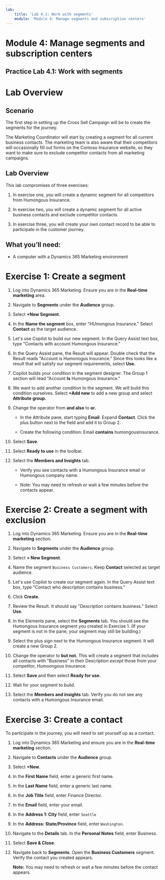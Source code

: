 ```yaml
---
lab:
    title: 'Lab 4.1: Work with segments'
    module: 'Module 4: Manage segments and subscription centers'
---
```


# Module 4: Manage segments and subscription centers

## Practice Lab 4.1: Work with segments

# Lab Overview

## Scenario

The first step in setting up the Cross Sell Campaign will be to create the segments for the journey.

The Marketing Coordinator will start by creating a segment for all current business contacts. The marketing team is also aware that their competitors will occasionally fill out forms on the Contoso Insurance website, so they want to make sure to exclude competitor contacts from all marketing campaigns. 

## Lab Overview

This lab compromises of three exercises:

1. In exercise one, you will create a dynamic segment for all competitors from Humongous Insurance. 

2. In exercise two, you will create a dynamic segment for all active business contacts and exclude competitor contacts.

3. In exercise three, you will create your own contact record to be able to participate in the customer journey.


## What you’ll need:

- A computer with a Dynamics 365 Marketing environment

# Exercise 1: Create a segment

1.  Log into Dynamics 365 Marketing. Ensure you are in the **Real-time marketing** area.

2.  Navigate to **Segments** under the **Audience** group. 

3.  Select **+New Segment**.

4.  In the **Name the segment** box, enter "HUmongous Insurance." Select **Contact** as the target audience.

7.  Let's use Copilot to build our new segment. In the Query Assist text box, type "Contacts with account Humongous Insurance."

8.  In the Query Assist pane, the Result will appear. Double check that the Result reads "Account is Humonogus Insurance." Since this looks like a result that will satisfy our segment requirements, select **Use.**

9.  Copilot builds your condition in the segment designer. The Group 1 section will read "Account **Is** Humongous Insurance."

10.  We want to add another condition to the segment. We will build this condition ourselves. Select **+Add new** to add a new group and select **Attribute group.**

11. Change the operator from **and also** to **or.** 

	- In the Attribute pane, start typing **Email**. Expand **Contact**. Click the plus button next to the field and add it to Group 2.

	- Create the following condition: Email **contains** humongousinsurance.

12. Select **Save**.

13. Select **Ready to use** in the toolbar.

14. Select the **Members and Insights** tab. 

	- Verify you see contacts with a Humongous Insurance email or Humongous company name. 

	- Note: You may need to refresh or wait a few minutes before the contacts appear. 


# Exercise 2: Create a segment with exclusion

1.  Log into Dynamics 365 Marketing. Ensure you are in the **Real-time marketing** section.

2.  Navigate to **Segments** under the **Audience** group. 

3.  Select **+ New Segment**.

4.  Name the segment `Business Customers`. Keep **Contact** selected as target audience.

6.  Let's use Copilot to create our segment again. In the Query Assist text box, type "Contact who description contains business."

7.  Click **Create.**

8.  Review the Result. It should say "Description contains business." Select **Use.**

9.  In the Elements pane, select the **Segments** tab. You should see the Humongous Insurance segment you created in Exercise 1. (If your segment is not in the pane, your segment may still be building.)

10.  Select the plus sign next to the Humongous Insurance segment. It will create a new Group 2.

11. Change the operator to **but not.** This will create a segment that includes all contacts with "Business" in their Description *except* those from your competitor, Humoongous Insurance.

12. Select **Save** and then select **Ready for use.**

12. Wait for your segment to build.

13. Select the **Members and insights** tab. Verify you do not see any contacts with a Humongous Insurance email. 


# Exercise 3: Create a contact

To participate in the journey, you will need to set yourself up as a contact. 

1.  Log into Dynamics 365 Marketing and ensure you are in the **Real-time marketing** section.

2.  Navigate to **Contacts** under the **Audience** group. 

3.  Select **+New**.

4.  In the **First Name** field, enter a generic first name.

5.  In the **Last Name** field, enter a generic last name.

6.  In the **Job Title** field, enter Finance Director.

7.  In the **Email** field, enter your email.

8.  In the **Address 1: City** field, enter `Seattle`

9.  In the **Address: State/Province** field, enter `Washington`. 

10. Navigate to the **Details** tab. In the **Personal Notes** field, enter Business.

11. Select **Save &amp; Close**. 

12. Navigate back to **Segments**. Open the **Business Customers** segment. Verify the contact you created appears.

    **Note:** You may need to refresh or wait a few minutes before the contact appears.
